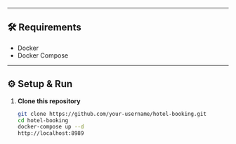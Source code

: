
---

## 🛠️ Requirements

- Docker
- Docker Compose

---

## ⚙️ Setup & Run

1. **Clone this repository**
   ```bash
   git clone https://github.com/your-username/hotel-booking.git
   cd hotel-booking
   docker-compose up --d
   http://localhost:8989
